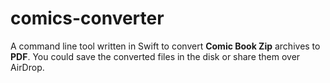 # comics-converter

A command line tool written in Swift to convert **Comic Book Zip** archives to **PDF**. 
You could save the converted files in the disk or share them over AirDrop.

